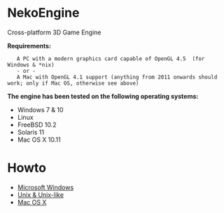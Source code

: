 NekoEngine
============

Cross-platform 3D Game Engine

**Requirements:**

       A PC with a modern graphics card capable of OpenGL 4.5  (for Windows & *nix)
       - or -
       A Mac with OpenGL 4.1 support (anything from 2011 onwards should work; only if Mac OS, otherwise see above)

**The engine has been tested on the following operating systems:**

* Windows 7 & 10
* Linux
* FreeBSD 10.2
* Solaris 11
* Mac OS X 10.11

Howto
===============================

* [Microsoft Windows](https://github.com/nalexandru/NekoEngine/wiki/Windows-Guide)
* [Unix & Unix-like](https://github.com/nalexandru/NekoEngine/wiki/Unix-Guide)
* [Mac OS X](https://github.com/nalexandru/NekoEngine/wiki/Mac-Guide)
